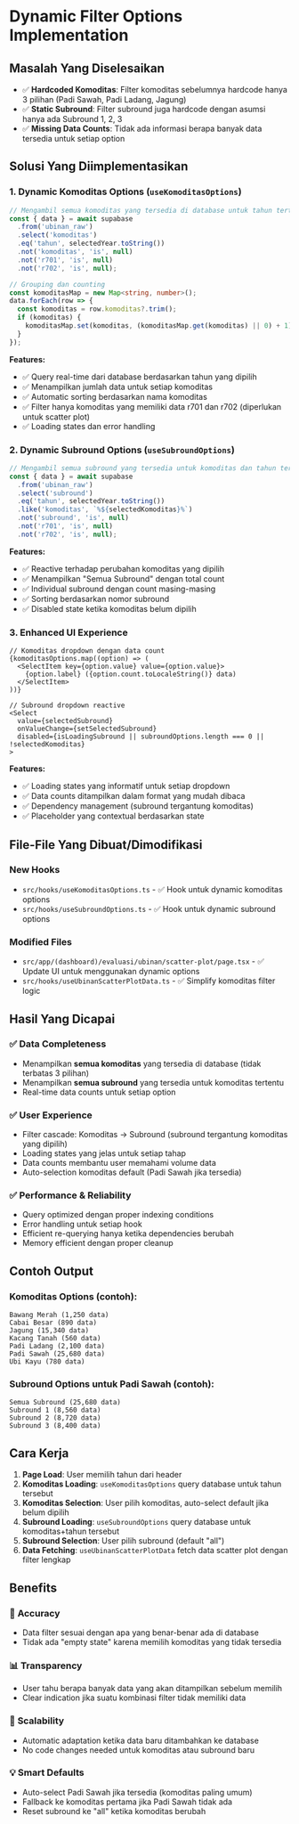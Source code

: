 # Dynamic Filter Options Implementation

## Masalah Yang Diselesaikan
- ✅ **Hardcoded Komoditas**: Filter komoditas sebelumnya hardcode hanya 3 pilihan (Padi Sawah, Padi Ladang, Jagung)
- ✅ **Static Subround**: Filter subround juga hardcode dengan asumsi hanya ada Subround 1, 2, 3
- ✅ **Missing Data Counts**: Tidak ada informasi berapa banyak data tersedia untuk setiap option

## Solusi Yang Diimplementasikan

### 1. Dynamic Komoditas Options (`useKomoditasOptions`)
```typescript
// Mengambil semua komoditas yang tersedia di database untuk tahun tertentu
const { data } = await supabase
  .from('ubinan_raw')
  .select('komoditas')
  .eq('tahun', selectedYear.toString())
  .not('komoditas', 'is', null)
  .not('r701', 'is', null)
  .not('r702', 'is', null);

// Grouping dan counting
const komoditasMap = new Map<string, number>();
data.forEach(row => {
  const komoditas = row.komoditas?.trim();
  if (komoditas) {
    komoditasMap.set(komoditas, (komoditasMap.get(komoditas) || 0) + 1);
  }
});
```

**Features:**
- ✅ Query real-time dari database berdasarkan tahun yang dipilih
- ✅ Menampilkan jumlah data untuk setiap komoditas
- ✅ Automatic sorting berdasarkan nama komoditas
- ✅ Filter hanya komoditas yang memiliki data r701 dan r702 (diperlukan untuk scatter plot)
- ✅ Loading states dan error handling

### 2. Dynamic Subround Options (`useSubroundOptions`)
```typescript
// Mengambil semua subround yang tersedia untuk komoditas dan tahun tertentu
const { data } = await supabase
  .from('ubinan_raw')
  .select('subround')
  .eq('tahun', selectedYear.toString())
  .like('komoditas', `%${selectedKomoditas}%`)
  .not('subround', 'is', null)
  .not('r701', 'is', null)
  .not('r702', 'is', null);
```

**Features:**
- ✅ Reactive terhadap perubahan komoditas yang dipilih
- ✅ Menampilkan "Semua Subround" dengan total count
- ✅ Individual subround dengan count masing-masing
- ✅ Sorting berdasarkan nomor subround
- ✅ Disabled state ketika komoditas belum dipilih

### 3. Enhanced UI Experience
```tsx
// Komoditas dropdown dengan data count
{komoditasOptions.map((option) => (
  <SelectItem key={option.value} value={option.value}>
    {option.label} ({option.count.toLocaleString()} data)
  </SelectItem>
))}

// Subround dropdown reactive
<Select 
  value={selectedSubround} 
  onValueChange={setSelectedSubround}
  disabled={isLoadingSubround || subroundOptions.length === 0 || !selectedKomoditas}
>
```

**Features:**
- ✅ Loading states yang informatif untuk setiap dropdown
- ✅ Data counts ditampilkan dalam format yang mudah dibaca
- ✅ Dependency management (subround tergantung komoditas)
- ✅ Placeholder yang contextual berdasarkan state

## File-File Yang Dibuat/Dimodifikasi

### New Hooks
- `src/hooks/useKomoditasOptions.ts` - ✅ Hook untuk dynamic komoditas options
- `src/hooks/useSubroundOptions.ts` - ✅ Hook untuk dynamic subround options

### Modified Files
- `src/app/(dashboard)/evaluasi/ubinan/scatter-plot/page.tsx` - ✅ Update UI untuk menggunakan dynamic options
- `src/hooks/useUbinanScatterPlotData.ts` - ✅ Simplify komoditas filter logic

## Hasil Yang Dicapai

### ✅ **Data Completeness**
- Menampilkan **semua komoditas** yang tersedia di database (tidak terbatas 3 pilihan)
- Menampilkan **semua subround** yang tersedia untuk komoditas tertentu
- Real-time data counts untuk setiap option

### ✅ **User Experience**
- Filter cascade: Komoditas → Subround (subround tergantung komoditas yang dipilih)
- Loading states yang jelas untuk setiap tahap
- Data counts membantu user memahami volume data
- Auto-selection komoditas default (Padi Sawah jika tersedia)

### ✅ **Performance & Reliability**
- Query optimized dengan proper indexing conditions
- Error handling untuk setiap hook
- Efficient re-querying hanya ketika dependencies berubah
- Memory efficient dengan proper cleanup

## Contoh Output

### Komoditas Options (contoh):
```
Bawang Merah (1,250 data)
Cabai Besar (890 data)
Jagung (15,340 data)
Kacang Tanah (560 data)
Padi Ladang (2,100 data)
Padi Sawah (25,680 data)
Ubi Kayu (780 data)
```

### Subround Options untuk Padi Sawah (contoh):
```
Semua Subround (25,680 data)
Subround 1 (8,560 data)
Subround 2 (8,720 data)
Subround 3 (8,400 data)
```

## Cara Kerja

1. **Page Load**: User memilih tahun dari header
2. **Komoditas Loading**: `useKomoditasOptions` query database untuk tahun tersebut
3. **Komoditas Selection**: User pilih komoditas, auto-select default jika belum dipilih
4. **Subround Loading**: `useSubroundOptions` query database untuk komoditas+tahun tersebut
5. **Subround Selection**: User pilih subround (default "all")
6. **Data Fetching**: `useUbinanScatterPlotData` fetch data scatter plot dengan filter lengkap

## Benefits

### 🎯 **Accuracy**
- Data filter sesuai dengan apa yang benar-benar ada di database
- Tidak ada "empty state" karena memilih komoditas yang tidak tersedia

### 📊 **Transparency**
- User tahu berapa banyak data yang akan ditampilkan sebelum memilih
- Clear indication jika suatu kombinasi filter tidak memiliki data

### 🚀 **Scalability**
- Automatic adaptation ketika data baru ditambahkan ke database
- No code changes needed untuk komoditas atau subround baru

### 💡 **Smart Defaults**
- Auto-select Padi Sawah jika tersedia (komoditas paling umum)
- Fallback ke komoditas pertama jika Padi Sawah tidak ada
- Reset subround ke "all" ketika komoditas berubah
